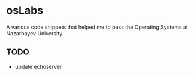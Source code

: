 # osLabs
A various code snippets that helped me to pass the Operating Systems at Nazarbayev University.

## TODO
- update echoserver
